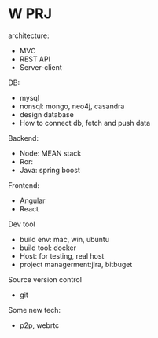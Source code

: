 # W PRJ

architecture:
- MVC
- REST API
- Server-client

DB:
- mysql
- nonsql: mongo, neo4j, casandra
- design database
- How to connect db, fetch and push data

Backend:
- Node: MEAN stack
- Ror:
- Java: spring boost

Frontend:
- Angular
- React

Dev tool
- build env: mac, win, ubuntu
- build tool: docker
- Host: for testing, real host
- project managerment:jira, bitbuget

Source version control
- git

Some new tech:
- p2p, webrtc 
